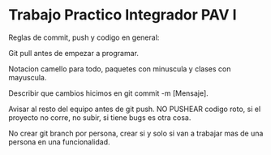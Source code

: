 # Trabajo Practico Integrador PAV I


Reglas de commit, push y codigo en general:

Git pull antes de empezar a programar.

Notacion camello para todo, paquetes con minuscula y clases con mayuscula.

Describir que cambios hicimos en git commit -m [Mensaje].

Avisar al resto del equipo antes de git push. NO PUSHEAR codigo roto, si el proyecto no corre, no subir, si tiene bugs es otra cosa.

No crear git branch por persona, crear si y solo si van a trabajar mas de una persona en una funcionalidad.
